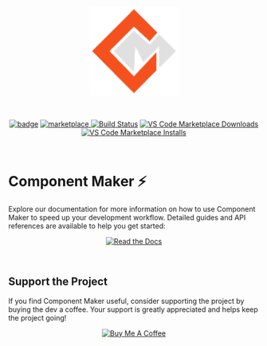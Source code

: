 <p align="center">
  <a href="https://vitejs.dev" target="_blank" rel="noopener noreferrer">
    <img width="180" src="assets/images/icon.png" alt="Vite logo">
  </a>
</p>
<br/>
<p align="center">
 <a href="#badge">
    <img alt="badge" src="https://img.shields.io/badge/Component-Maker-f4511e.svg?style=flat-square"></a>
  <a href="https://marketplace.visualstudio.com/items?itemName=Ar-mane.component-maker"><img src="https://img.shields.io/visual-studio-marketplace/v/Ar-mane.component-maker?label=Component%20Maker&logo=visual-studio-code" alt="marketplace"/>
  <a href="https://github.com/Ar-mane/component-maker/actions/workflows/publish.yml">
    <img alt="Build Status" src="https://github.com/Ar-mane/component-maker/actions/workflows/publish.yml/badge.svg"></a>
  <a href="https://marketplace.visualstudio.com/items?itemName=Ar-mane.component-maker">
    <img alt="VS Code Marketplace Downloads" src="https://img.shields.io/visual-studio-marketplace/d/Ar-mane.component-maker"></a>
  <a href="https://marketplace.visualstudio.com/items?itemName=Ar-mane.component-maker">
    <img alt="VS Code Marketplace Installs" src="https://img.shields.io/visual-studio-marketplace/i/Ar-mane.component-maker"></a>
</p>
 
<br/>

# Component Maker ⚡

Explore our documentation for more information on how to use Component Maker to speed up your development workflow. Detailed guides and API references are available to help you get started:

<p align="center">
  <a href="https://component-maker.vercel.app" target="_blank" rel="noopener noreferrer">
    <img src="https://img.shields.io/badge/Read%20the-Docs-42b983.svg?style=for-the-badge&logo=vercel" alt="Read the Docs">
  </a>
</p>

<br/>

## Support the Project

If you find Component Maker useful, consider supporting the project by buying the dev a coffee. Your support is greatly appreciated and helps keep the project going!

<p align="center">
  <a href="https://www.buymeacoffee.com/armanearache" target="_blank">
    <img src="https://www.buymeacoffee.com/assets/img/custom_images/orange_img.png" alt="Buy Me A Coffee" style="height: auto !important;width: auto !important;" >
  </a>
</p>